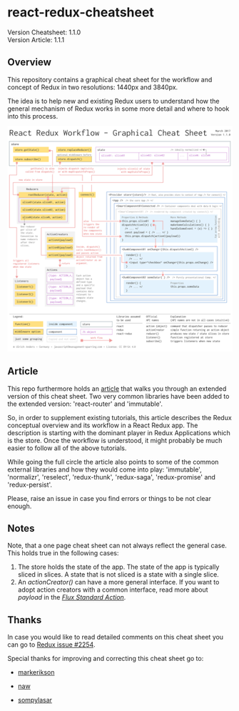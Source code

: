 # react-redux-cheatsheet

Version Cheatsheet: 1.1.0<br>
Version Article: 1.1.1

## Overview

This repository contains a graphical cheat sheet for the workflow and concept of Redux in two resolutions: 1440px and 3840px.

The idea is to help new and existing Redux users to understand how the general mechanism of Redux works in some more detail and where to hook into this process.

![](1440/react-redux-workflow-graphical-cheat-sheet_v110.png)

## Article

This repo furthermore holds an [article](/article/react-redux-concept-workflow.md) that walks you through an extended version of this cheat sheet. Two very common libraries have been added to the extended version: 'react-router' and 'immutable'.

So, in order to supplement existing tutorials, this article describes the Redux conceptual overview and its workflow in a React Redux app. The description is starting with the dominant player in Redux Applications which is the store. Once the workflow is understood, it might probably be much easier to follow all of the above tutorials.

While going the full circle the article also points to some of the common external libraries and how they would come into play: 'immutable', 'normalizr', 'reselect', 'redux-thunk', 'redux-saga', 'redux-promise' and 'redux-persist'.

Please, raise an issue in case you find errors or things to be not clear enough.


## Notes

Note, that a one page cheat sheet can not always reflect the general case. This holds true in the following cases:

1. The store holds the state of the app. The state of the app is typically sliced in slices. A state that is not sliced is a state with a single slice.
2. An *actionCreator()* can have a more general interface. If you want to adopt action creators with a common interface, read more about *payload* in the [*Flux Standard Action*](https://github.com/acdlite/flux-standard-action).

## Thanks

In case you would like to read detailed comments on this cheat sheet you can go to [Redux issue #2254](https://github.com/reactjs/redux/issues/2254).

Special thanks for improving and correcting this cheat sheet go to:

+ [markerikson](https://github.com/markerikson)

+ [naw](https://github.com/naw)

+ [sompylasar](https://github.com/sompylasar)



